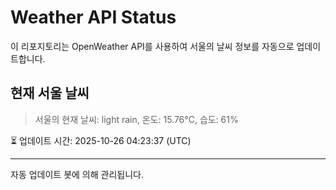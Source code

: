 
# Weather API Status

이 리포지토리는 OpenWeather API를 사용하여 서울의 날씨 정보를 자동으로 업데이트합니다.

## 현재 서울 날씨
> 서울의 현재 날씨: light rain, 온도: 15.76°C, 습도: 61%

⏳ 업데이트 시간: 2025-10-26 04:23:37 (UTC)

---
자동 업데이트 봇에 의해 관리됩니다.
